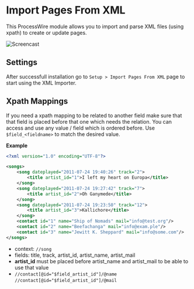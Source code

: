 # Import Pages From XML

This ProcessWire module allows you to import and parse XML files (using xpath) to create or update pages.

![Screencast](https://github.com/justonestep/processwire-importpagesxml/blob/master/screencast.gif)

## Settings

After successfull installation go to `Setup > Import Pages From XML` page to start using the XML Importer.

## Xpath Mappings

If you need a xpath mapping to be related to another field make sure that that field is placed before that one which needs the relation.
You can access and use any value / field which is ordered before.
Use `$field_<fieldname>` to match the desired value.

**Example**

```xml
<?xml version="1.0" encoding="UTF-8"?>

<songs>
    <song dateplayed="2011-07-24 19:40:26" track="2">
        <title artist_id="1">I left my heart on Europa</title>
    </song>
    <song dateplayed="2011-07-24 19:27:42" track="7">
        <title artist_id="2">Oh Ganymede</title>
    </song>
    <song dateplayed="2011-07-24 19:23:50" track="12">
        <title artist_id="3">Kallichore</title>
    </song>
    <contact id="1" name="Ship of Nomads" mail="info@test.org"/>
    <contact id="2" name="Beefachanga" mail="info@exam.ple"/>
    <contact id="3" name="Jewitt K. Sheppard" mail="info@some.com"/>
</songs>
```

* context: `//song`
* fields: title, track, artist_id, artist_name, artist_mail
* **artist_id** must be placed before artist_name and artist_mail to be able to use that value
* `//contact[@id="$field_artist_id"]/@name` `//contact[@id="$field_artist_id"]/@mail`
